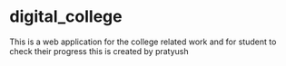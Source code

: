 # digital_college
This is a web application for the college related work and for student to check their progress
this is created by pratyush
